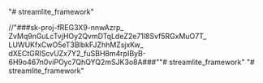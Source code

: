"# streamlite_framework" 

//"###sk-proj-fREG3X9-nnwAzrp_
 ZvMq9nGuLcTvjHOy2QvmDTqLdeZ2e71l8Svf5RGxMuO7T_
 LUWUKfxCwO5eT3BlbkFJZhhMZsjxKw_
 dXECtGRIScvUZx7Y2_fuSBH8m4rpIByB-
 6H9o467n0viPOyc7QhQYQ2mSJK3o8A###""# streamlite_framework" 
"# streamlite_framework" 
